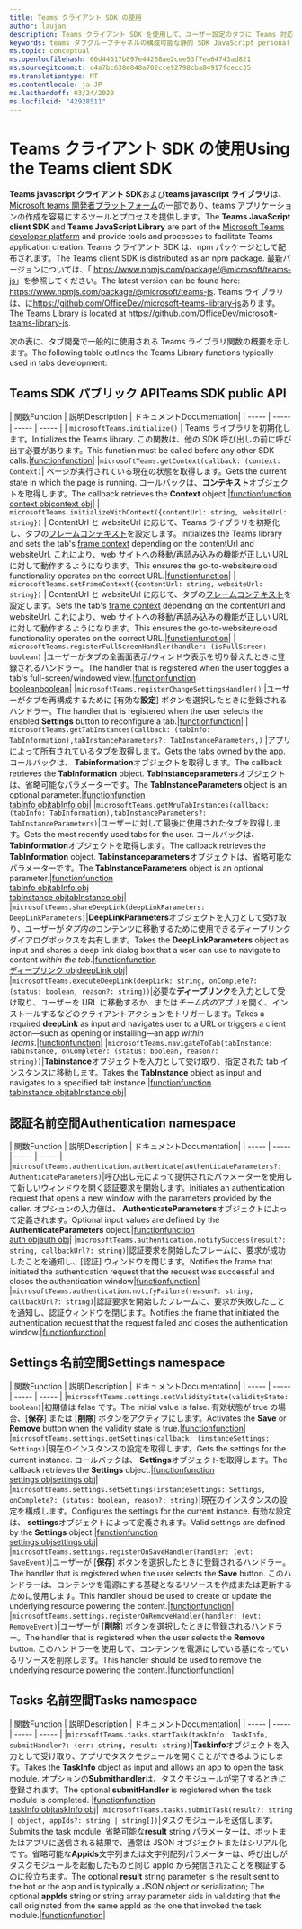 ```yaml
---
title: Teams クライアント SDK の使用
author: laujan
description: Teams クライアント SDK を使用して、ユーザー設定のタブに Teams 対応機能を追加する方法
keywords: teams タブグループチャネルの構成可能な静的 SDK JavaScript personal
ms.topic: conceptual
ms.openlocfilehash: 66d44617b897e44268ae2cee53f7ea64743ad821
ms.sourcegitcommit: c4a7bc638e848a702cce92798cba84917fcecc35
ms.translationtype: MT
ms.contentlocale: ja-JP
ms.lasthandoff: 03/24/2020
ms.locfileid: "42928511"
---
```

# <a name="using-the-teams-client-sdk"></a><span data-ttu-id="1cdb5-104">Teams クライアント SDK の使用</span><span class="sxs-lookup"><span data-stu-id="1cdb5-104">Using the Teams client SDK</span></span>

<span data-ttu-id="1cdb5-105">**Teams javascript クライアント SDK**および**teams javascript ライブラリ**は、 [Microsoft teams 開発者プラットフォーム](https://msdn.microsoft.com/microsoft-teams)の一部であり、teams アプリケーションの作成を容易にするツールとプロセスを提供します。</span><span class="sxs-lookup"><span data-stu-id="1cdb5-105">The **Teams JavaScript client SDK**  and **Teams JavaScript Library** are part of the [Microsoft Teams developer platform](https://msdn.microsoft.com/microsoft-teams) and provide tools and processes to facilitate Teams application creation.</span></span> <span data-ttu-id="1cdb5-106">Teams クライアント SDK は、npm パッケージとして配布されます。</span><span class="sxs-lookup"><span data-stu-id="1cdb5-106">The Teams client SDK is distributed as an npm package.</span></span> <span data-ttu-id="1cdb5-107">最新バージョンについては、「 <https://www.npmjs.com/package/@microsoft/teams-js>」を参照してください。</span><span class="sxs-lookup"><span data-stu-id="1cdb5-107">The latest version can be found here: <https://www.npmjs.com/package/@microsoft/teams-js>.</span></span> <span data-ttu-id="1cdb5-108">Teams ライブラリは、に<https://github.com/OfficeDev/microsoft-teams-library-js>あります。</span><span class="sxs-lookup"><span data-stu-id="1cdb5-108">The Teams Library is located at <https://github.com/OfficeDev/microsoft-teams-library-js>.</span></span>

<span data-ttu-id="1cdb5-109">次の表に、タブ開発で一般的に使用される Teams ライブラリ関数の概要を示します。</span><span class="sxs-lookup"><span data-stu-id="1cdb5-109">The following table outlines the Teams Library functions typically used in tabs development:</span></span>

## <a name="teams-sdk-public-api"></a><span data-ttu-id="1cdb5-110">Teams SDK パブリック API</span><span class="sxs-lookup"><span data-stu-id="1cdb5-110">Teams SDK public API</span></span> 

| <span data-ttu-id="1cdb5-111">関数</span><span class="sxs-lookup"><span data-stu-id="1cdb5-111">Function</span></span>  | <span data-ttu-id="1cdb5-112">説明</span><span class="sxs-lookup"><span data-stu-id="1cdb5-112">Description</span></span>          | <span data-ttu-id="1cdb5-113">ドキュメント</span><span class="sxs-lookup"><span data-stu-id="1cdb5-113">Documentation</span></span>|
| -----     | -----     | -----    | -----        |
| `microsoftTeams.initialize()` | <span data-ttu-id="1cdb5-114">Teams ライブラリを初期化します。</span><span class="sxs-lookup"><span data-stu-id="1cdb5-114">Initializes the Teams library.</span></span> <span data-ttu-id="1cdb5-115">この関数は、他の SDK 呼び出しの前に呼び出す必要があります。</span><span class="sxs-lookup"><span data-stu-id="1cdb5-115">This function must be called before any other SDK calls.</span></span>|[<span data-ttu-id="1cdb5-116">function</span><span class="sxs-lookup"><span data-stu-id="1cdb5-116">function</span></span>](/javascript/api/@microsoft/teams-js/microsoftteams?view=msteams-client-js-latest#initialize-any-)|
|`microsoftTeams.getContext(callback: (context: Context)`| <span data-ttu-id="1cdb5-117">ページが実行されている現在の状態を取得します。</span><span class="sxs-lookup"><span data-stu-id="1cdb5-117">Gets the current state in which the page is running.</span></span> <span data-ttu-id="1cdb5-118">コールバックは、**コンテキスト**オブジェクトを取得します。</span><span class="sxs-lookup"><span data-stu-id="1cdb5-118">The callback retrieves the **Context** object.</span></span>|[<span data-ttu-id="1cdb5-119">function</span><span class="sxs-lookup"><span data-stu-id="1cdb5-119">function</span></span>](/javascript/api/@microsoft/teams-js/microsoftteams?view=msteams-client-js-latest#getcontext--context--context-----void-)<br/>[<span data-ttu-id="1cdb5-120">context obj</span><span class="sxs-lookup"><span data-stu-id="1cdb5-120">context obj</span></span>](/javascript/api/@microsoft/teams-js/microsoftteams.context?view=msteams-client-js-latest)|
| `microsoftTeams.initializeWithContext({contentUrl: string, websiteUrl: string})` | <span data-ttu-id="1cdb5-121">ContentUrl と websiteUrl に応じて、Teams ライブラリを初期化し、タブの[フレームコンテキスト](/javascript/api/@microsoft/teams-js/microsoftteams.framecontext?view=msteams-client-js-latest)を設定します。</span><span class="sxs-lookup"><span data-stu-id="1cdb5-121">Initializes the Teams library and sets the tab's [frame context](/javascript/api/@microsoft/teams-js/microsoftteams.framecontext?view=msteams-client-js-latest) depending on the contentUrl and websiteUrl.</span></span> <span data-ttu-id="1cdb5-122">これにより、web サイトへの移動/再読み込みの機能が正しい URL に対して動作するようになります。</span><span class="sxs-lookup"><span data-stu-id="1cdb5-122">This ensures the go-to-website/reload functionality operates on the correct URL.</span></span>|[<span data-ttu-id="1cdb5-123">function</span><span class="sxs-lookup"><span data-stu-id="1cdb5-123">function</span></span>](/javascript/api/@microsoft/teams-js/microsoftteams?view=msteams-client-js-latest#initializewithframecontext-framecontext--------void--string---)|
| `microsoftTeams.setFrameContext({contentUrl: string, websiteUrl: string})` | <span data-ttu-id="1cdb5-124">ContentUrl と websiteUrl に応じて、タブの[フレームコンテキスト](/javascript/api/@microsoft/teams-js/microsoftteams.framecontext?view=msteams-client-js-latest)を設定します。</span><span class="sxs-lookup"><span data-stu-id="1cdb5-124">Sets the tab's [frame context](/javascript/api/@microsoft/teams-js/microsoftteams.framecontext?view=msteams-client-js-latest) depending on the contentUrl and websiteUrl.</span></span> <span data-ttu-id="1cdb5-125">これにより、web サイトへの移動/再読み込みの機能が正しい URL に対して動作するようになります。</span><span class="sxs-lookup"><span data-stu-id="1cdb5-125">This ensures the go-to-website/reload functionality operates on the correct URL.</span></span>|[<span data-ttu-id="1cdb5-126">function</span><span class="sxs-lookup"><span data-stu-id="1cdb5-126">function</span></span>](/javascript/api/@microsoft/teams-js/microsoftteams?view=msteams-client-js-latest#setframecontext-framecontext-)|
| `microsoftTeams.registerFullScreenHandler(handler: (isFullScreen: boolean)` |<span data-ttu-id="1cdb5-127">ユーザーがタブの全画面表示/ウィンドウ表示を切り替えたときに登録されるハンドラー。</span><span class="sxs-lookup"><span data-stu-id="1cdb5-127">The handler that is registered when the user toggles a tab's full-screen/windowed view.</span></span>|[<span data-ttu-id="1cdb5-128">function</span><span class="sxs-lookup"><span data-stu-id="1cdb5-128">function</span></span>](/javascript/api/@microsoft/teams-js/microsoftteams?view=msteams-client-js-latest#registerfullscreenhandler--isfullscreen--boolean-----void-)<br/>[<span data-ttu-id="1cdb5-129">boolean</span><span class="sxs-lookup"><span data-stu-id="1cdb5-129">boolean</span></span>](/javascript/api/@microsoft/teams-js/microsoftteams.context?view=msteams-client-js-latest#isfullscreen)|
|`microsoftTeams.registerChangeSettingsHandler()` |<span data-ttu-id="1cdb5-130">ユーザーがタブを再構成するために [有効な**設定**] ボタンを選択したときに登録されるハンドラー。</span><span class="sxs-lookup"><span data-stu-id="1cdb5-130">The handler that is registered when the user selects the enabled **Settings** button to reconfigure a tab.</span></span>|[<span data-ttu-id="1cdb5-131">function</span><span class="sxs-lookup"><span data-stu-id="1cdb5-131">function</span></span>](/javascript/api/@microsoft/teams-js/microsoftteams?view=msteams-client-js-latest#registerchangesettingshandler-------void-)|
| `microsoftTeams.getTabInstances(callback: (tabInfo: TabInformation),tabInstanceParameters?: TabInstanceParameters,)` |<span data-ttu-id="1cdb5-132">アプリによって所有されているタブを取得します。</span><span class="sxs-lookup"><span data-stu-id="1cdb5-132">Gets the tabs owned by the app.</span></span> <span data-ttu-id="1cdb5-133">コールバックは、 **Tabinformation**オブジェクトを取得します。</span><span class="sxs-lookup"><span data-stu-id="1cdb5-133">The callback retrieves the **TabInformation** object.</span></span> <span data-ttu-id="1cdb5-134">**Tabinstanceparameters**オブジェクトは、省略可能なパラメーターです。</span><span class="sxs-lookup"><span data-stu-id="1cdb5-134">The **TabInstanceParameters** object is an optional parameter.</span></span>|[<span data-ttu-id="1cdb5-135">function</span><span class="sxs-lookup"><span data-stu-id="1cdb5-135">function</span></span>](/javascript/api/@microsoft/teams-js/microsoftteams?view=msteams-client-js-latest#gettabinstances--tabinfo--tabinformation-----void--tabinstanceparameters-)<br/>[<span data-ttu-id="1cdb5-136">tabInfo obj</span><span class="sxs-lookup"><span data-stu-id="1cdb5-136">tabInfo obj</span></span>](/javascript/api/@microsoft/teams-js/microsoftteams.tabinformation?view=msteams-client-js-latest)|
|`microsoftTeams.getMruTabInstances(callback: (tabInfo: TabInformation),tabInstanceParameters?: TabInstanceParameters)`|<span data-ttu-id="1cdb5-137">ユーザーに対して最後に使用されたタブを取得します。</span><span class="sxs-lookup"><span data-stu-id="1cdb5-137">Gets the most recently used tabs for the user.</span></span> <span data-ttu-id="1cdb5-138">コールバックは、 **Tabinformation**オブジェクトを取得します。</span><span class="sxs-lookup"><span data-stu-id="1cdb5-138">The callback retrieves the **TabInformation** object.</span></span> <span data-ttu-id="1cdb5-139">**Tabinstanceparameters**オブジェクトは、省略可能なパラメーターです。</span><span class="sxs-lookup"><span data-stu-id="1cdb5-139">The **TabInstanceParameters** object is an optional parameter.</span></span>|[<span data-ttu-id="1cdb5-140">function</span><span class="sxs-lookup"><span data-stu-id="1cdb5-140">function</span></span>](/javascript/api/@microsoft/teams-js/microsoftteams?view=msteams-client-js-latest#getmrutabinstances--tabinfo--tabinformation-----void--tabinstanceparameters-)<br/>[<span data-ttu-id="1cdb5-141">tabInfo obj</span><span class="sxs-lookup"><span data-stu-id="1cdb5-141">tabInfo obj</span></span>](/javascript/api/@microsoft/teams-js/microsoftteams.teaminformation?view=msteams-client-js-latest)<br/>[<span data-ttu-id="1cdb5-142">tabInstance obj</span><span class="sxs-lookup"><span data-stu-id="1cdb5-142">tabInstance obj</span></span>](/javascript/api/@microsoft/teams-js/microsoftteams.tabinstanceparameters?view=msteams-client-js-latest)|
|`microsoftTeams.shareDeepLink(deepLinkParameters: DeepLinkParameters)`|<span data-ttu-id="1cdb5-143">**DeepLinkParameters**オブジェクトを入力として受け取り、ユーザーが*タブ内の*コンテンツに移動するために使用できるディープリンクダイアログボックスを共有します。</span><span class="sxs-lookup"><span data-stu-id="1cdb5-143">Takes the **DeepLinkParameters** object as input and shares a deep link dialog box that a user can use to navigate to content *within the tab*.</span></span>|[<span data-ttu-id="1cdb5-144">function</span><span class="sxs-lookup"><span data-stu-id="1cdb5-144">function</span></span>](/javascript/api/@microsoft/teams-js/microsoftteams?view=msteams-client-js-latest#sharedeeplink-deeplinkparameters-)<br/>[<span data-ttu-id="1cdb5-145">ディープリンク obj</span><span class="sxs-lookup"><span data-stu-id="1cdb5-145">deepLink obj</span></span>](/javascript/api/@microsoft/teams-js/microsoftteams.deeplinkparameters?view=msteams-client-js-latest)|
|`microsoftTeams.executeDeepLink(deepLink: string, onComplete?: (status: boolean, reason?: string))`|<span data-ttu-id="1cdb5-146">必要な**ディープリンク**を入力として受け取り、ユーザーを URL に移動するか、または*チーム内の*アプリを開く、インストールするなどのクライアントアクションをトリガーします。</span><span class="sxs-lookup"><span data-stu-id="1cdb5-146">Takes a required **deepLink** as input and navigates user to a URL or triggers a client action—such as opening or installing—an app *within Teams*.</span></span>|[<span data-ttu-id="1cdb5-147">function</span><span class="sxs-lookup"><span data-stu-id="1cdb5-147">function</span></span>](/javascript/api/@microsoft/teams-js/microsoftteams?view=msteams-client-js-latest#executedeeplink-string---status--boolean--reason---string-----void-)|
|`microsoftTeams.navigateToTab(tabInstance: TabInstance, onComplete?: (status: boolean, reason?: string))`|<span data-ttu-id="1cdb5-148">**Tabinstance**オブジェクトを入力として受け取り、指定された tab インスタンスに移動します。</span><span class="sxs-lookup"><span data-stu-id="1cdb5-148">Takes the **TabInstance** object as input and navigates to a specified tab instance.</span></span>|[<span data-ttu-id="1cdb5-149">function</span><span class="sxs-lookup"><span data-stu-id="1cdb5-149">function</span></span>](/javascript/api/@microsoft/teams-js/microsoftteams?view=msteams-client-js-latest#navigatetotab-tabinstance-)<br/>[<span data-ttu-id="1cdb5-150">tabInstance obj</span><span class="sxs-lookup"><span data-stu-id="1cdb5-150">tabInstance obj</span></span>](/javascript/api/@microsoft/teams-js/microsoftteams.tabinstance?view=msteams-client-js-latest)|

## <a name="authentication-namespace"></a><span data-ttu-id="1cdb5-151">認証名前空間</span><span class="sxs-lookup"><span data-stu-id="1cdb5-151">Authentication namespace</span></span>

| <span data-ttu-id="1cdb5-152">関数</span><span class="sxs-lookup"><span data-stu-id="1cdb5-152">Function</span></span>  | <span data-ttu-id="1cdb5-153">説明</span><span class="sxs-lookup"><span data-stu-id="1cdb5-153">Description</span></span>          | <span data-ttu-id="1cdb5-154">ドキュメント</span><span class="sxs-lookup"><span data-stu-id="1cdb5-154">Documentation</span></span>|
| -----     | -----     | -----    | -----        |
|`microsoftTeams.authentication.authenticate(authenticateParameters?: AuthenticateParameters)`|<span data-ttu-id="1cdb5-155">呼び出し元によって提供されたパラメーターを使用して新しいウィンドウを開く認証要求を開始します。</span><span class="sxs-lookup"><span data-stu-id="1cdb5-155">Initiates an authentication request that opens a new window with the parameters provided by the caller.</span></span> <span data-ttu-id="1cdb5-156">オプションの入力値は、 **AuthenticateParameters**オブジェクトによって定義されます。</span><span class="sxs-lookup"><span data-stu-id="1cdb5-156">Optional input values are defined by the **AuthenticateParameters** object.</span></span>|[<span data-ttu-id="1cdb5-157">function</span><span class="sxs-lookup"><span data-stu-id="1cdb5-157">function</span></span>](/javascript/api/@microsoft/teams-js/microsoftteams.authentication?view=msteams-client-js-latest#authenticate-authenticateparameters-)<br/>[<span data-ttu-id="1cdb5-158">auth obj</span><span class="sxs-lookup"><span data-stu-id="1cdb5-158">auth obj</span></span>](/javascript/api/@microsoft/teams-js/microsoftteams.authentication.authenticateparameters?view=msteams-client-js-latest)|
|`microsoftTeams.authentication.notifySuccess(result?: string, callbackUrl?: string)`|<span data-ttu-id="1cdb5-159">認証要求を開始したフレームに、要求が成功したことを通知し、[認証] ウィンドウを閉じます。</span><span class="sxs-lookup"><span data-stu-id="1cdb5-159">Notifies the frame that initiated the authentication request that the request was successful and closes the authentication window</span></span>|[<span data-ttu-id="1cdb5-160">function</span><span class="sxs-lookup"><span data-stu-id="1cdb5-160">function</span></span>](/javascript/api/@microsoft/teams-js/microsoftteams.authentication?view=msteams-client-js-latest#notifysuccess-string--string-)|
|`microsoftTeams.authentication.notifyFailure(reason?: string, callbackUrl?: string)`|<span data-ttu-id="1cdb5-161">認証要求を開始したフレームに、要求が失敗したことを通知し、認証ウィンドウを閉じます。</span><span class="sxs-lookup"><span data-stu-id="1cdb5-161">Notifies the frame that initiated the authentication request that the request failed and closes the authentication window.</span></span>|[<span data-ttu-id="1cdb5-162">function</span><span class="sxs-lookup"><span data-stu-id="1cdb5-162">function</span></span>](/javascript/api/@microsoft/teams-js/microsoftteams.authentication?view=msteams-client-js-latest#notifyfailure-string--string-)|

## <a name="settings-namespace"></a><span data-ttu-id="1cdb5-163">Settings 名前空間</span><span class="sxs-lookup"><span data-stu-id="1cdb5-163">Settings namespace</span></span>

| <span data-ttu-id="1cdb5-164">関数</span><span class="sxs-lookup"><span data-stu-id="1cdb5-164">Function</span></span>  | <span data-ttu-id="1cdb5-165">説明</span><span class="sxs-lookup"><span data-stu-id="1cdb5-165">Description</span></span>          | <span data-ttu-id="1cdb5-166">ドキュメント</span><span class="sxs-lookup"><span data-stu-id="1cdb5-166">Documentation</span></span>|
| -----     | -----     | -----    | -----        |
|`microsoftTeams.settings.setValidityState(validityState: boolean)`|<span data-ttu-id="1cdb5-167">初期値は false です。</span><span class="sxs-lookup"><span data-stu-id="1cdb5-167">The initial value is false.</span></span> <span data-ttu-id="1cdb5-168">有効状態が true の場合、[**保存**] または [**削除**] ボタンをアクティブにします。</span><span class="sxs-lookup"><span data-stu-id="1cdb5-168">Activates the **Save** or **Remove** button when the validity state is true.</span></span>|[<span data-ttu-id="1cdb5-169">function</span><span class="sxs-lookup"><span data-stu-id="1cdb5-169">function</span></span>](/javascript/api/@microsoft/teams-js/microsoftteams.settings?view=msteams-client-js-latest#setvaliditystate-boolean-)|
|`microsoftTeams.settings.getSettings(callback: (instanceSettings: Settings)`|<span data-ttu-id="1cdb5-170">現在のインスタンスの設定を取得します。</span><span class="sxs-lookup"><span data-stu-id="1cdb5-170">Gets the settings for the current instance.</span></span> <span data-ttu-id="1cdb5-171">コールバックは、 **Settings**オブジェクトを取得します。</span><span class="sxs-lookup"><span data-stu-id="1cdb5-171">The callback retrieves the **Settings** object.</span></span>|[<span data-ttu-id="1cdb5-172">function</span><span class="sxs-lookup"><span data-stu-id="1cdb5-172">function</span></span>](/javascript/api/@microsoft/teams-js/microsoftteams.settings?view=msteams-client-js-latest#getsettings--instancesettings--settings-----void-)<br/>[<span data-ttu-id="1cdb5-173">settings obj</span><span class="sxs-lookup"><span data-stu-id="1cdb5-173">settings obj</span></span>](/javascript/api/@microsoft/teams-js/microsoftteams.settings.settings?view=msteams-client-js-latest)|
|`microsoftTeams.settings.setSettings(instanceSettings: Settings, onComplete?: (status: boolean, reason?: string)`|<span data-ttu-id="1cdb5-174">現在のインスタンスの設定を構成します。</span><span class="sxs-lookup"><span data-stu-id="1cdb5-174">Configures the settings for the current instance.</span></span> <span data-ttu-id="1cdb5-175">有効な設定は、 **settings**オブジェクトによって定義されます。</span><span class="sxs-lookup"><span data-stu-id="1cdb5-175">Valid settings are defined by the **Settings** object.</span></span>|[<span data-ttu-id="1cdb5-176">function</span><span class="sxs-lookup"><span data-stu-id="1cdb5-176">function</span></span>](/javascript/api/@microsoft/teams-js/microsoftteams.settings?view=msteams-client-js-latest#setsettings-settings-)<br/>[<span data-ttu-id="1cdb5-177">settings obj</span><span class="sxs-lookup"><span data-stu-id="1cdb5-177">settings obj</span></span>](/javascript/api/@microsoft/teams-js/microsoftteams.settings.settings?view=msteams-client-js-latest)|
|`microsoftTeams.settings.registerOnSaveHandler(handler: (evt: SaveEvent)`|<span data-ttu-id="1cdb5-178">ユーザーが [**保存**] ボタンを選択したときに登録されるハンドラー。</span><span class="sxs-lookup"><span data-stu-id="1cdb5-178">The handler that is registered when the user selects the **Save** button.</span></span> <span data-ttu-id="1cdb5-179">このハンドラーは、コンテンツを電源にする基礎となるリソースを作成または更新するために使用します。</span><span class="sxs-lookup"><span data-stu-id="1cdb5-179">This handler should be used to create or update the underlying resource powering the content.</span></span>|[<span data-ttu-id="1cdb5-180">function</span><span class="sxs-lookup"><span data-stu-id="1cdb5-180">function</span></span>](/javascript/api/@microsoft/teams-js/microsoftteams.settings?view=msteams-client-js-latest#registeronsavehandler--evt--saveevent-----void-)|
|`microsoftTeams.settings.registerOnRemoveHandler(handler: (evt: RemoveEvent)`|<span data-ttu-id="1cdb5-181">ユーザーが [**削除**] ボタンを選択したときに登録されるハンドラー。</span><span class="sxs-lookup"><span data-stu-id="1cdb5-181">The handler that is registered when the user selects the **Remove** button.</span></span> <span data-ttu-id="1cdb5-182">このハンドラーを使用して、コンテンツを電源にしている基になっているリソースを削除します。</span><span class="sxs-lookup"><span data-stu-id="1cdb5-182">This handler should be used to remove the underlying resource powering the content.</span></span>|[<span data-ttu-id="1cdb5-183">function</span><span class="sxs-lookup"><span data-stu-id="1cdb5-183">function</span></span>](/javascript/api/@microsoft/teams-js/microsoftteams.settings?view=msteams-client-js-latest#registeronremovehandler--evt--removeevent-----void-)|

## <a name="tasks-namespace"></a><span data-ttu-id="1cdb5-184">Tasks 名前空間</span><span class="sxs-lookup"><span data-stu-id="1cdb5-184">Tasks namespace</span></span>

| <span data-ttu-id="1cdb5-185">関数</span><span class="sxs-lookup"><span data-stu-id="1cdb5-185">Function</span></span>  | <span data-ttu-id="1cdb5-186">説明</span><span class="sxs-lookup"><span data-stu-id="1cdb5-186">Description</span></span>          | <span data-ttu-id="1cdb5-187">ドキュメント</span><span class="sxs-lookup"><span data-stu-id="1cdb5-187">Documentation</span></span>|
| -----     | -----     | -----    | -----        |
|`microsoftTeams.tasks.startTask(taskInfo: TaskInfo, submitHandler?: (err: string, result: string)`|<span data-ttu-id="1cdb5-188">**Taskinfo**オブジェクトを入力として受け取り、アプリでタスクモジュールを開くことができるようにします。</span><span class="sxs-lookup"><span data-stu-id="1cdb5-188">Takes the **TaskInfo** object as input and allows an app to open the task module.</span></span> <span data-ttu-id="1cdb5-189">オプションの**Submithandler**は、タスクモジュールが完了するときに登録されます。</span><span class="sxs-lookup"><span data-stu-id="1cdb5-189">The optional **submitHandler** is registered when the task module is completed.</span></span> |[<span data-ttu-id="1cdb5-190">function</span><span class="sxs-lookup"><span data-stu-id="1cdb5-190">function</span></span>](/javascript/api/@microsoft/teams-js/microsoftteams.tasks?view=msteams-client-js-latest#starttask-taskinfo---err--string--result--string-----void-)<br/>[<span data-ttu-id="1cdb5-191">taskInfo obj</span><span class="sxs-lookup"><span data-stu-id="1cdb5-191">taskInfo obj</span></span>](/javascript/api/@microsoft/teams-js/microsoftteams.taskinfo?view=msteams-client-js-latest)|
|`microsoftTeams.tasks.submitTask(result?: string | object, appIds?: string | string[])`|<span data-ttu-id="1cdb5-192">タスクモジュールを送信します。</span><span class="sxs-lookup"><span data-stu-id="1cdb5-192">Submits the task module.</span></span> <span data-ttu-id="1cdb5-193">省略可能な**result** string パラメーターは、ボットまたはアプリに送信される結果で、通常は JSON オブジェクトまたはシリアル化です。省略可能な**Appids**文字列または文字列配列パラメーターは、呼び出しがタスクモジュールを起動したものと同じ appId から発信されたことを検証するのに役立ちます。</span><span class="sxs-lookup"><span data-stu-id="1cdb5-193">The optional **result** string parameter is the result sent to the bot or the app and is typically a JSON object or serialization; The optional **appIds** string or string array parameter aids in validating that the call originated from the same appId as the one that invoked the task module.</span></span>|[<span data-ttu-id="1cdb5-194">function</span><span class="sxs-lookup"><span data-stu-id="1cdb5-194">function</span></span>](/javascript/api/@microsoft/teams-js/microsoftteams.tasks?view=msteams-client-js-latest#submittask-string---object--string---string---)|
